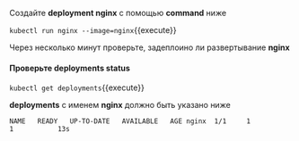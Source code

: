 
Создайте **deployment nginx** с помощью **command** ниже

`kubectl run nginx --image=nginx`{{execute}}

Через несколько минут проверьте, задеплоино ли развертывание **nginx**

#### Проверьте **deployments status**

`kubectl get deployments`{{execute}}

**deployments** с именем **nginx** должно быть указано ниже

`
NAME   READY   UP-TO-DATE   AVAILABLE   AGE
nginx  1/1     1            1           13s
`

